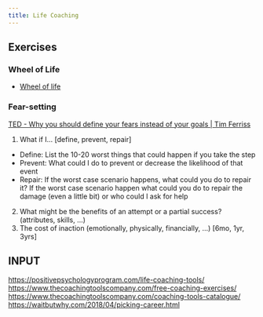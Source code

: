 ```yaml
---
title: Life Coaching
---
```



## Exercises

### Wheel of Life
- [Wheel of life](http://www.startofhappiness.com/wheel-of-life-a-self-assessment-tool/)

### Fear-setting
[TED - Why you should define your fears instead of your goals | Tim Ferriss](https://www.youtube.com/watch?v=5J6jAC6XxAI)
1. What if I... [define, prevent, repair]
- Define: List the 10-20 worst things that could happen if you take the step
- Prevent: What could I do to prevent or decrease the likelihood of that event
- Repair: If the worst case scenario happens, what could you do to repair it? If the worst case scenario happen what could you do to repair the damage (even a little bit) or who could I
ask for help
2. What might be the benefits of an attempt or a partial success? (attributes, skills, ...)
3. The cost of inaction (emotionally, physically, financially, ...) [6mo, 1yr, 3yrs]

## INPUT
https://positivepsychologyprogram.com/life-coaching-tools/
https://www.thecoachingtoolscompany.com/free-coaching-exercises/
https://www.thecoachingtoolscompany.com/coaching-tools-catalogue/
https://waitbutwhy.com/2018/04/picking-career.html
